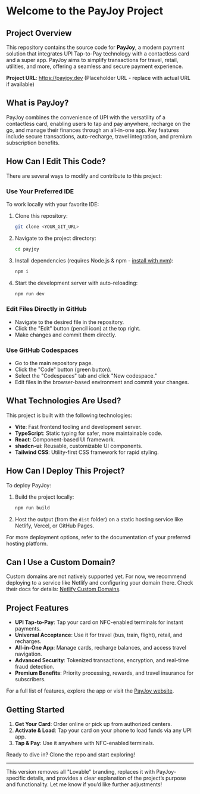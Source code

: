 # Welcome to the PayJoy Project

## Project Overview

This repository contains the source code for **PayJoy**, a modern payment solution that integrates UPI Tap-to-Pay technology with a contactless card and a super app. PayJoy aims to simplify transactions for travel, retail, utilities, and more, offering a seamless and secure payment experience.

**Project URL**: https://payjoy.dev (Placeholder URL - replace with actual URL if available)

## What is PayJoy?

PayJoy combines the convenience of UPI with the versatility of a contactless card, enabling users to tap and pay anywhere, recharge on the go, and manage their finances through an all-in-one app. Key features include secure transactions, auto-recharge, travel integration, and premium subscription benefits.

## How Can I Edit This Code?

There are several ways to modify and contribute to this project:

### Use Your Preferred IDE

To work locally with your favorite IDE:

1. Clone this repository:
   ```sh
   git clone <YOUR_GIT_URL>
   ```
2. Navigate to the project directory:
   ```sh
   cd payjoy
   ```
3. Install dependencies (requires Node.js & npm - [install with nvm](https://github.com/nvm-sh/nvm#installing-and-updating)):
   ```sh
   npm i
   ```
4. Start the development server with auto-reloading:
   ```sh
   npm run dev
   ```

### Edit Files Directly in GitHub

- Navigate to the desired file in the repository.
- Click the "Edit" button (pencil icon) at the top right.
- Make changes and commit them directly.

### Use GitHub Codespaces

- Go to the main repository page.
- Click the "Code" button (green button).
- Select the "Codespaces" tab and click "New codespace."
- Edit files in the browser-based environment and commit your changes.

## What Technologies Are Used?

This project is built with the following technologies:

- **Vite**: Fast frontend tooling and development server.
- **TypeScript**: Static typing for safer, more maintainable code.
- **React**: Component-based UI framework.
- **shadcn-ui**: Reusable, customizable UI components.
- **Tailwind CSS**: Utility-first CSS framework for rapid styling.

## How Can I Deploy This Project?

To deploy PayJoy:

1. Build the project locally:
   ```sh
   npm run build
   ```
2. Host the output (from the `dist` folder) on a static hosting service like Netlify, Vercel, or GitHub Pages.

For more deployment options, refer to the documentation of your preferred hosting platform.

## Can I Use a Custom Domain?

Custom domains are not natively supported yet. For now, we recommend deploying to a service like Netlify and configuring your domain there. Check their docs for details: [Netlify Custom Domains](https://docs.netlify.com/domains-https/custom-domains/).

## Project Features

- **UPI Tap-to-Pay**: Tap your card on NFC-enabled terminals for instant payments.
- **Universal Acceptance**: Use it for travel (bus, train, flight), retail, and recharges.
- **All-in-One App**: Manage cards, recharge balances, and access travel navigation.
- **Advanced Security**: Tokenized transactions, encryption, and real-time fraud detection.
- **Premium Benefits**: Priority processing, rewards, and travel insurance for subscribers.

For a full list of features, explore the app or visit the [PayJoy website](https://payjoy.dev).

## Getting Started

1. **Get Your Card**: Order online or pick up from authorized centers.
2. **Activate & Load**: Tap your card on your phone to load funds via any UPI app.
3. **Tap & Pay**: Use it anywhere with NFC-enabled terminals.

Ready to dive in? Clone the repo and start exploring!

---

This version removes all "Lovable" branding, replaces it with PayJoy-specific details, and provides a clear explanation of the project’s purpose and functionality. Let me know if you’d like further adjustments!